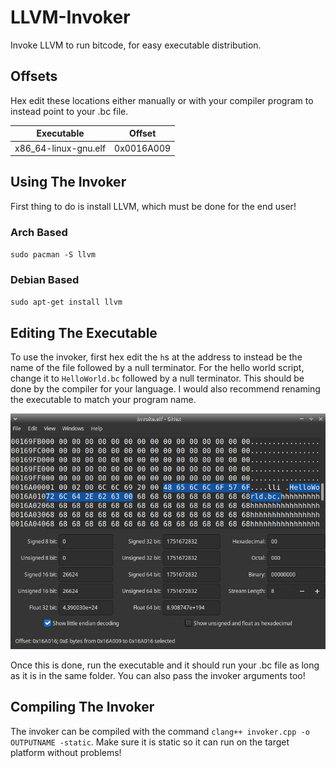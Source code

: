 # LLVM-Invoker
Invoke LLVM to run bitcode, for easy executable distribution.

## Offsets
Hex edit these locations either manually or with your compiler program to instead point to your .bc file.

| Executable | Offset |
|------------|--------|
| x86_64-linux-gnu.elf | 0x0016A009 |

## Using The Invoker
First thing to do is install LLVM, which must be done for the end user!

### Arch Based
`sudo pacman -S llvm`

### Debian Based
`sudo apt-get install llvm`

## Editing The Executable
To use the invoker, first hex edit the `h`s at the address to instead be the name of the file followed by a null terminator. For the hello world script, change it to `HelloWorld.bc` followed by a null terminator. This should be done by the compiler for your language. I would also recommend renaming the executable to match your program name.

![alt text](Example.png "Example hex edit.")

Once this is done, run the executable and it should run your .bc file as long as it is in the same folder. You can also pass the invoker arguments too!

## Compiling The Invoker
The invoker can be compiled with the command `clang++ invoker.cpp -o OUTPUTNAME -static`. Make sure it is static so it can run on the target platform without problems!
